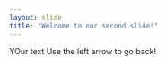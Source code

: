 ```yaml
---
layout: slide
title: "Welcome to our second slide!"
---
```

YOur text
Use the left arrow to go back!
